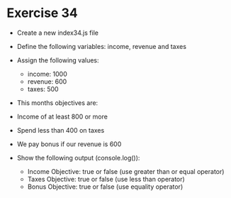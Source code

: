 # Exercise 34

- Create a new index34.js file
- Define the following variables: income, revenue and taxes
- Assign the following values:

  - income: 1000
  - revenue: 600
  - taxes: 500

- This months objectives are:
- Income of at least 800 or more
- Spend less than 400 on taxes
- We pay bonus if our revenue is 600

- Show the following output (console.log()):
  - Income Objective: true or false (use greater than or equal operator)
  - Taxes Objective: true or false (use less than operator)
  - Bonus Objective: true or false (use equality operator)
